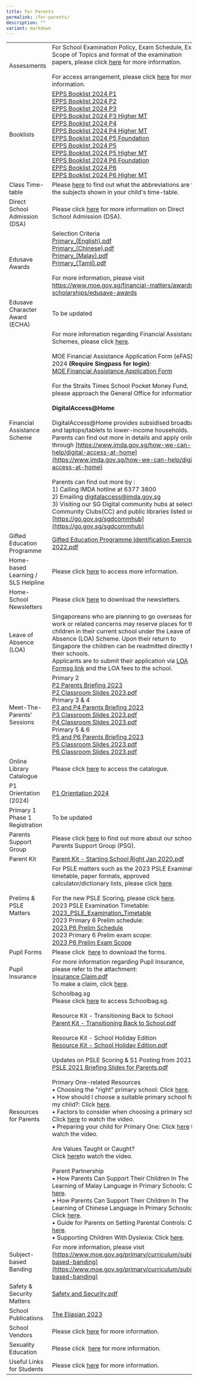 ```yaml
---
title: For Parents
permalink: /for-parents/
description: ""
variant: markdown
---
```

|  |  |
|---|---|
| Assessments | For School Examination Policy, Exam Schedule, Exam Scope of Topics and format of the examination papers, please click [here](/for-parents/assessments/) for more information.<br><br>For access arrangement, please click [here](/for-parents/access-arrangement/) for more information. |
| Booklists |[EPPS Booklist 2024 P1](/files/EPPS_Booklist_2024_P1.pdf)<br>[EPPS Booklist 2024 P2](/files/EPPS_Booklist_2024_P2.pdf)<br>[EPPS Booklist 2024 P3](/files/EPPS_Booklist_2024_P3.pdf)<br>[EPPS Booklist 2024 P3 Higher MT](/files/EPPS_Booklist_2024_P3_HigherMT.pdf)<br>[EPPS Booklist 2024 P4](/files/EPPS_Booklist_2024_P4.pdf)<br>[EPPS Booklist 2024 P4 Higher MT](/files/EPPS_Booklist_2024_P4_HigherMT.pdf)<br>[EPPS Booklist 2024 P5 Foundation](/files/EPPS_Booklist_2024_P5_Foundation.pdf)<br>[EPPS Booklist 2024 P5](/files/EPPS_Booklist_2024_P5.pdf)<br>[EPPS Booklist 2024 P5 Higher MT](/files/EPPS_Booklist_2024_P5_HigherMT.pdf)<br>[EPPS Booklist 2024 P6 Foundation](/files/EPPS_Booklist_2024_P6_Foundation.pdf)<br>[EPPS Booklist 2024 P6](/files/EPPS_Booklist_2024_P6.pdf)<br>[EPPS Booklist 2024 P6 Higher MT](/files/EPPS_Booklist_2024_P6_HigherMT.pdf) |
| Class Time-table  | Please [here](https://staging.d3975mj8dcgb9n.amplifyapp.com/for-parents/class-timetable/) to find out what the abbreviations are for the subjects shown in your child's time-table. |
| Direct School Admission (DSA)  | Please click [here](https://www.moe.gov.sg/secondary/dsa) for more information on Direct School Admission (DSA). |
| Edusave Awards  | Selection Criteria <br>[Primary\_(English).pdf](/files/ea1.pdf)<br>[Primary\_(Chinese).pdf](/files/ea2.pdf)<br>[Primary\_(Malay).pdf](/files/ea3.pdf)  <br>[Primary\_(Tamil).pdf](/files/ea4.pdf) &nbsp;&nbsp;  <br><br>For more information, please visit https://www.moe.gov.sg/financial-matters/awards-scholarships/edusave-awards |
| Edusave Character Award (ECHA)   | To be updated |
| Financial Assistance Scheme  | For more information regarding Financial Assistance Schemes, please click [here](https://www.moe.gov.sg/financial-matters/financial-assistance). <br><br>MOE Financial Assistance Application Form (eFAS) for 2024  **(Require Singpass for login)**:<br>[MOE Financial Assistance Application Form](https://form.gov.sg/64e2f8f73f582600139f54ac)<br><br>For the Straits Times School Pocket Money Fund, please approach the General Office for information. <br><br>**DigitalAccess@Home**<br><br> DigitalAccess@Home provides subsidised broadband and laptops/tablets to lower-income households.<br>Parents can find out more in details and apply online through [https://www.imda.gov.sg/how-we-can-help/digital-access-at-home](https://www.imda.gov.sg/how-we-can-help/digital-access-at-home)<br><br>Parents can find out more by : <br>1) Calling IMDA hotline at 6377 3800 <br> 2) Emailing [digitalaccess@imda.gov.sg](digitalaccess@imda.gov.sg) <br> 3) Visiting our SG Digital community hubs at selected Community Clubs(CC) and public libraries listed on [https://go.gov.sg/sgdcommhub](https://go.gov.sg/sgdcommhub) <!---*NEU PC Plus Programme*<br>NEU PC Plus Programme offers low-income households with student or person with disabilities the opportunity to own a brand new computer at an affordable price. Parents can find out more in detail and apply online through [https://www.imda.gov.sg/neupc](https://www.imda.gov.sg/neupc). Parents can call the following numbers to find out more: NPP hotline number 6684 8858 or IMDA contact number 6377 3800.<br>*Home Access Programme*<br>Home Access programme provides 2 years of subsidised broadband to low-income households. Parents can find out more in details and apply online through &nbsp;[www.digitalaccess.gov.sg](http://www.digitalaccess.gov.sg/). -->|
| Gifted Education Programme  | [Gifted Education Programme Identification Exercise 2022.pdf](/files/gep.pdf) |
| Home-based Learning / SLS Helpline |  Please click [here](https://staging.d3975mj8dcgb9n.amplifyapp.com/for-parents/hbl/) to access more information. |
| Home-School Newsletters | Please click [here](https://staging.d3975mj8dcgb9n.amplifyapp.com/for-parents/newsletter/) to download the newsletters. |
| Leave of Absence (LOA) | Singaporeans who are planning to go overseas for work or related concerns may reserve places for their children in their current school under the Leave of Absence (LOA) Scheme. Upon their return to Singapore the children can be readmitted directly to their schools.<br>Applicants are to submit their application via [LOA Formsg link](https://form.gov.sg/#!/60bd8dad79dded0011f07645) and the LOA fees to the school.  |
| Meet-The-Parents' Sessions <br> |Primary 2 <br>[P2 Parents Briefing 2023](/files/p2%20parents%20briefing%202023.pdf)<br>[P2 Classroom Slides 2023.pdf](/files/mtps1.pdf)<br>Primary 3 &amp; 4<br>[P3 and P4 Parents Briefing 2023](/files/p3%20and%20p4%20parents%20briefing%202023.pdf)<br>[P3 Classroom Slides 2023.pdf](/files/mtps2.pdf)<br>[P4 Classroom Slides 2023.pdf](/files/mtps3.pdf)<br>Primary 5 &amp; 6<br>[P5 and P6 Parents Briefing 2023](/files/p5%20and%20p6%20parents%20briefing%202023.pdf)<br>[P5 Classroom Slides 2023.pdf](/files/mtps4.pdf)<br>[P6 Classroom Slides 2023.pdf](/files/mtps5.pdf) |
| Online Library Catalogue  | Please click [here](https://schoolibrary.moe.edu.sg/eliasparkpri) to access the catalogue. |
| P1 Orientation (2024)   | [P1 Orientation 2024](/files/P1_Orientation_2024.pdf) |
| Primary 1 Phase 1 Registration | To be updated |
| Parents Support Group  | Please click [here](https://sites.google.com/moe.edu.sg/eppspsg?usp=sharing) to find out more about our school's Parents Support Group (PSG).  |
| Parent Kit  | [Parent Kit - Starting School Right Jan 2020.pdf](/files/Parent%20Kit%20-%20Starting%20School%20Right%20Jan%202020.pdf)  |
| Prelims &amp; PSLE Matters  | For PSLE matters such as the 2023 PSLE Examination timetable, paper formats, approved calculator/dictionary lists, please click [here](https://www.seab.gov.sg/home/examinations/psle).<br> <br>For the new PSLE Scoring, please click [here](https://www.moe.gov.sg/microsites/psle-fsbb/psle/main.html).<br>2023 PSLE Examination Timetable: <br>[2023_PSLE_Examination_Timetable](/files/2023_psle_examination_timetable.pdf)<br>  2023 Primary 6 Prelim schedule: <br>[2023 P6 Prelim Schedule](/files/2023%20p6%20prelim%20schedule.pdf)<br>2023 Primary 6 Prelim exam scope: <br>[2023 P6 Prelim Exam Scope](/files/2023%20p6%20prelim%20exam%20scope.pdf)| <br> 2023 PSLE Results Release <br> [2023 PSLE Results Release](/files/2023_PSLE_Results_Release.pdf)
| Pupil Forms  | Please click &nbsp;[here](https://staging.d3975mj8dcgb9n.amplifyapp.com/for-parents/forms/) to download the forms. |
| Pupil Insurance  | For more information regarding Pupil Insurance, please refer to the attachment: <br>[Insurance Claim.pdf](/files/Insurance%20Claim.pdf)<br>To make a claim, click [here](https://studentgpa.incomegroupins.com.sg/#/). |
| Resources for Parents  | Schoolbag.sg<br>Please click [here](https://www.schoolbag.sg/) to access Schoolbag.sg.<br><br>Resource Kit - Transitioning Back to School <br>[Parent Kit - Transitioning Back to School.pdf](/files/pk1.pdf) <br><br>Resource Kit - School Holiday Edition<br>[Resource Kit - School Holiday Edition.pdf](/files/pk2.pdf) <br><br>Updates on PSLE Scoring &amp; S1 Posting from 2021<br>[PSLE 2021 Briefing Slides for Parents.pdf](/files/PSLE%202021%20Briefing%20Slides%20for%20Parents.pdf) <br><br>Primary One-related Resources <br>• Choosing the "right" primary school: Click [here](https://schoolbag.sg/story/choosing-the-right-primary-school-for-your-child?utm_source=newsletter&amp;utm_medium=email&amp;utm_campaign=2015#.VZYRMtKqqkr). <br>•  How should I choose a suitable primary school for my child?: Click [here](https://schoolbag.sg/story/how-should-i-choose-a-suitable-primary-school-for-my-child?utm_source=newsletter&amp;utm_medium=email&amp;utm_campaign=2015#.VZYRM9Kqqkq). <br>• Factors to consider when choosing a primary school:  Click [here](https://www.youtube.com/watch?v=bGS1QGwsaxA&amp;feature=player_embedded) to watch the video. <br>• Preparing your child for Primary One: Click [here](https://www.youtube.com/watch?feature=player_embedded&amp;v=l0EnKuLTHpQ) to watch the video. <br><br>Are Values Taught or Caught? <br>Click [here](https://schoolbag.sg/story/are-values-taught-or-caught#.VN_MzNM_vXQ.mailto)to watch the video. <br><br>Parent Partnership <br>• How Parents Can Support Their Children In The Learning of Malay Language in Primary Schools: Click [here](https://www.schoolbag.sg/story/how-parents-can-support-their-children-in-the-learning-of-malay-language-in-primary-schools?utm_source=newsletter&amp;utm_medium=email&amp;utm_campaign=2016#.VwR8gyB97IU). <br>•  How Parents Can Support Their Children In The Learning of Chinese Language in Primary Schools: Click [here](https://www.schoolbag.sg/story/support-the-learning-of-chinese-language-in-pri-sch?utm_source=newsletter&amp;utm_medium=email&amp;utm_campaign=2016#.VwR59iB97IU). <br>•  Guide for Parents on Setting Parental Controls: Click [here](https://www.schoolbag.sg/story/guide-for-parents-on-setting-parental-controls?utm_source=newsletter&amp;utm_medium=email&amp;utm_campaign=2016#.VwR6ISB97IU). <br>•  Supporting Children With Dyslexia: Click [here](https://www.schoolbag.sg/story/supporting-children-with-dyslexia?utm_source=newsletter&amp;utm_medium=email&amp;utm_campaign=2016#.VyienXF97IV).     |
| Subject-based Banding  | For more information, please visit [https://www.moe.gov.sg/primary/curriculum/subject-based-banding](https://www.moe.gov.sg/primary/curriculum/subject-based-banding) |
| Safety &amp; Security Matters  | [Safety and Security.pdf ](/files/Safety%20and%20Security1.pdf)  |
| School Publications  | [The Eliasian 2023](https://drive.google.com/file/d/1Ju6vMnPdE26UAnz4Bp_J6LTXtBzMTdIB/view?usp=drive_link) | 
| School Vendors  |  Please click [here](https://staging.d3975mj8dcgb9n.amplifyapp.com/for-parents/school-vendors/) for more information. |
| Sexuality Education  |  Please click &nbsp;[here](/others/sexuality-education/) for more information. |
| Useful Links for Students |   Please click [here](/for-student) for more information.  |